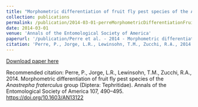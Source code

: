```yaml
---
title: "Morphometric differentiation of fruit fly pest species of the Anastrepha fraterculus group (Diptera: Tephritidae)"
collection: publications
permalink: /publication/2014-03-01-perreMorphometricDifferentiationFruit2014
date: 2014-03-01
venue: 'Annals of the Entomological Society of America'
paperurl: '/publication/Perre et al. - 2014 - Morphometric differentiation of fruit fly pest spe.pdf'
citation: 'Perre, P., Jorge, L.R., Lewinsohn, T.M., Zucchi, R.A., 2014. Morphometric differentiation of fruit fly pest species of the <i>Anastrepha fraterculus</i> group (Diptera: Tephritidae). Annals of the Entomological Society of America 107, 490–495. https://doi.org/10.1603/AN13122'
---
```


<a href='/publication/Perre et al. - 2014 - Morphometric differentiation of fruit fly pest spe.pdf'>Download paper here</a>

Recommended citation: Perre, P., Jorge, L.R., Lewinsohn, T.M., Zucchi, R.A., 2014. Morphometric differentiation of fruit fly pest species of the <i>Anastrepha fraterculus</i> group (Diptera: Tephritidae). Annals of the Entomological Society of America 107, 490–495. https://doi.org/10.1603/AN13122